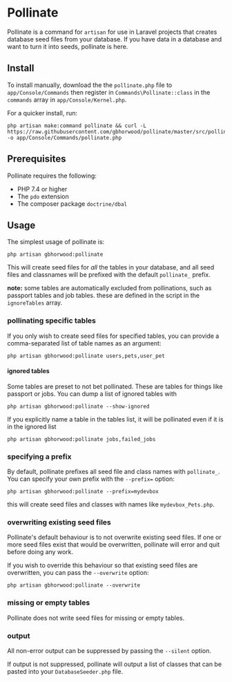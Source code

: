 # Pollinate
Pollinate is a command for `artisan` for use in Laravel projects that creates database seed files from your database. If you have data in a database and want to turn it into seeds, pollinate is here.

## Install
To install manually, download the the `pollinate.php` file to `app/Console/Commands` then register in `Commands\Pollinate::class` in the `commands` array in `app/Console/Kernel.php`.

For a quicker install, run:

```shell
php artisan make:command pollinate && curl -L https://raw.githubusercontent.com/gbhorwood/pollinate/master/src/pollinate.php -o app/Console/Commands/pollinate.php
```

## Prerequisites
Pollinate requires the following:

* PHP 7.4 or higher
* The `pdo` extension
* The composer package `doctrine/dbal`

## Usage
The simplest usage of pollinate is:

```shell
php artisan gbhorwood:pollinate
```

This will create seed files for _all_ the tables in your database, and all seed files and classnames will be prefixed with the default `pollinate_` prefix.

**note:** some tables are automatically excluded from pollinations, such as passport tables and job tables. these are defined in the script in the `ignoreTables` array.

### pollinating specific tables
If you only wish to create seed files for specified tables, you can provide a comma-separated list of table names as an argument:

```shell
php artisan gbhorwood:pollinate users,pets,user_pet
```

#### ignored tables
Some tables are preset to not bet pollinated. These are tables for things like passport or jobs. You can dump a list of ignored tables with

```shell
php artisan gbhorwood:pollinate --show-ignored
```

If you explicitly name a table in the tables list, it will be pollinated even if it is in the ignored list

```shell
php artisan gbhorwood:pollinate jobs,failed_jobs
```


### specifying a prefix
By default, pollinate prefixes all seed file and class names with `pollinate_`. You can specify your own prefix with the `--prefix=` option:

```shell
php artisan gbhorwood:pollinate --prefix=mydevbox
```

this will create seed files and classes with names like `mydevbox_Pets.php`.

### overwriting existing seed files
Pollinate's default behaviour is to not overwrite existing seed files. If one or more seed files exist that would be overwritten, pollinate will error and quit before doing any work.

If you wish to override this behaviour so that existing seed files are overwritten, you can pass the `--overwrite` option:

```shell
php artisan gbhorwood:pollinate --overwrite
```

### missing or empty tables
Pollinate does not write seed files for missing or empty tables.

### output
All non-error output can be suppressed by passing the `--silent` option.

If output is not suppressed, pollinate will output a list of classes that can be pasted into your `DatabaseSeeder.php` file.
